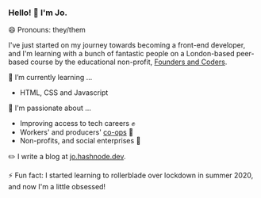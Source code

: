 ### Hello! 👋 I'm Jo.

😄 Pronouns: they/them

I've just started on my journey towards becoming a front-end developer, and I'm learning with a bunch of fantastic people on a London-based peer-based course by the educational non-profit, [Founders and Coders](https://www.foundersandcoders.com). 

🌱 I’m currently learning ...
* HTML, CSS and Javascript

💬 I'm passionate about ...
* Improving access to tech careers :fist: 
* Workers' and producers' [co-ops](https://www.uk.coop/) :honeybee: 
* Non-profits, and social enterprises :green_heart:

✏️ I write a blog at [jo.hashnode.dev](jo.hashnode.dev).

⚡ Fun fact: I started learning to rollerblade over lockdown in summer 2020, and now I'm a little obsessed!

